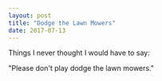 ```yaml
---
layout: post
title: "Dodge the Lawn Mowers"
date: 2017-07-13
---
```

Things I never thought I would have to say:

"Please don't play dodge the lawn mowers."
